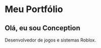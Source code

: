 <html>
<body>
  <h1>Meu Portfólio</h1>
  <h2>Olá, eu sou Conception</h2>
  <p>Desenvolvedor de jogos e sistemas Roblox.</p>
</body>
</html>
